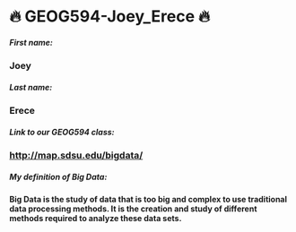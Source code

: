 # :fire: GEOG594-Joey_Erece :fire:
##### First name:
### Joey
##### Last name:
### Erece
##### Link to our GEOG594 class:
### http://map.sdsu.edu/bigdata/
##### My definition of Big Data:
#### Big Data is the study of data that is too big and complex to use traditional data processing methods. It is the creation and study of different methods required to analyze these data sets.
